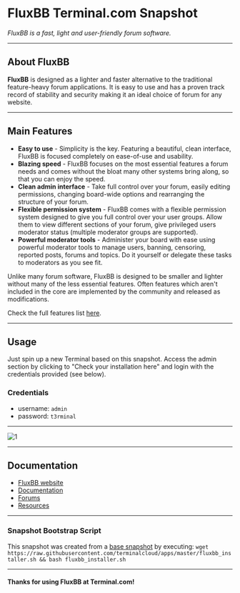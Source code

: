 # **FluxBB** Terminal.com Snapshot

*FluxBB is a fast, light and user-friendly forum software.*

---

## About FluxBB

**FluxBB** is designed as a lighter and faster alternative to the traditional feature-heavy forum applications. It is easy to use and has a proven track record of stability and security making it an ideal choice of forum for any website.

---

## Main Features

- **Easy to use** - Simplicity is the key. Featuring a beautiful, clean interface, FluxBB is focused completely on ease-of-use and usability.
- **Blazing speed** - FluxBB focuses on the most essential features a forum needs and comes without the bloat many other systems bring along, so that you can enjoy the speed.
- **Clean admin interface** - Take full control over your forum, easily editing permissions, changing board-wide options and rearranging the structure of your forum.
- **Flexible permission system** - FluxBB comes with a flexible permission system designed to give you full control over your user groups. Allow them to view different sections of your forum, give privileged users moderator status (multiple moderator groups are supported).
- **Powerful moderator tools** - Administer your board with ease using powerful moderator tools to manage users, banning, censoring, reported posts, forums and topics. Do it yourself or delegate these tasks to moderators as you see fit.

Unlike many forum software, FluxBB is designed to be smaller and lighter without many of the less essential features. Often features which aren't included in the core are implemented by the community and released as modifications.

Check the full features list [here](http://fluxbb.org/about/features.html).

---

## Usage

Just spin up a new Terminal based on this snapshot. Access the admin section by clicking to "Check your installation here" and login with the credentials provided (see below).

### Credentials

- username: `admin`
- password: `t3rminal`

---

![1](http://i.imgur.com/S5r9Mzn.png)

---

## Documentation

- [FluxBB website](http://fluxbb.org/)
- [Documentation](http://fluxbb.org/docs/)
- [Forums](http://fluxbb.org/forums/index.php)
- [Resources](http://fluxbb.org/resources/)

---

### Snapshot Bootstrap Script

This snapshot was created from a [base snapshot](https://www.terminal.com/tiny/FzpHiTXG1K) by executing:
`wget https://raw.githubusercontent.com/terminalcloud/apps/master/fluxbb_installer.sh && bash fluxbb_installer.sh`

---

#### Thanks for using FluxBB at Terminal.com!
